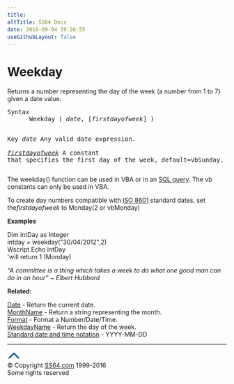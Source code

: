 ```yaml
---
title:
altTitle: SS64 Docs
date: 2016-09-04 19:26:55
useGithubLayout: false
---
```

<!-- #BeginLibraryItem "/Library/head_access.lbi" --><!-- #EndLibraryItem --><h1>Weekday</h1>
<p>Returns a number representing the day of the week (a number from 1 to 7) given a date value.</p>
<pre>Syntax
      Weekday ( <i>date</i>, [<i>firstdayofweek</i>] )

Key
   <i>date</i>            Any valid date expression.<br>
   <i><a href="acfirstweekofyear.html">firstdayofweek</a></i> 	A constant that specifies
                   the first day of the week, default=vbSunday.
</pre>
<p>The weekday() function can be used in VBA or in an <a href="syntax-functions.html">SQL query</a>. The vb constants can only be used in VBA. </p>
<p>To create day numbers compatible with <a href="../dates.html">ISO 8601</a> standard dates, set the<i>firstdayofweek</i> to Monday(2 or <span class="code">vbMonday</span>)</p>
<p><b>Examples</b></p>
<p><span class="code">Dim intDay as Integer<br>
</span><span class="code">intday = weekday("30/04/2012",2)<br>
Wscript.Echo intDay<br>
'</span>will return 1 (Monday) </p>
<p class="quote"><i>“A committee is a thing which takes a week to do what one good man can do in an hour” ~ Elbert Hubbard</i></p>
<p><b>Related:</b></p>
<p><a href="date.html">Date</a> - Return the current date. <br>
<a href="monthname.html">MonthName</a> - Return a string representing the month.<br>
<a href="format.html">Format</a> - Format a Number/Date/Time.<br>
<a href="weekdayname.html">WeekdayName</a> - Return the day of the week.<br>
<a href="../dates.html">Standard date and time notation</a> - YYYY-MM-DD<br>
</p><!-- #BeginLibraryItem "/Library/foot_access.lbi" --><p>
<!-- access -->

<hr>
<div id="bl" class="footer"><a href="weekday.html#"><img src="../images/top.png" width="30" height="22" alt="Back to the Top"></a></div>
<div id="br" class="footer, tagline">© Copyright <a href="http://ss64.com/">SS64.com</a> 1999-2016<br>
Some rights reserved</div><!-- #EndLibraryItem -->

